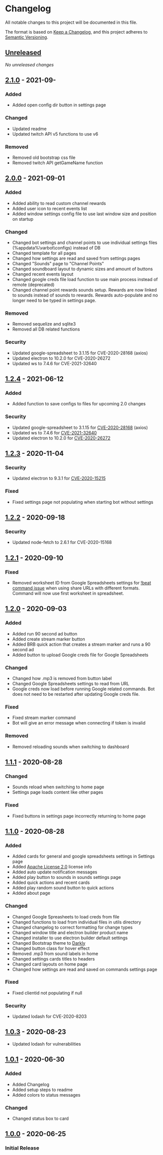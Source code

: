 # Changelog
All notable changes to this project will be documented in this file.

The format is based on [Keep a Changelog](https://keepachangelog.com/en/1.0.0/),
and this project adheres to [Semantic Versioning](https://semver.org/spec/v2.0.0.html).

## [Unreleased]
_No unreleased changes_

## [2.1.0] - 2021-09-
### Added
- Added open config dir button in settings page

### Changed
- Updated readme
- Updated twitch API v5 functions to use v6

### Removed
- Removed old bootstrap css file
- Removed twitch API getGameName function 

## [2.0.0] - 2021-09-01
### Added
- Added ability to read custom channel rewards
- Added user icon to recent events list
- Added window settings config file to use last window size and position on startup 

### Changed 
- Changed bot settings and channel points to use individual settings files (%appdata%\varbot\configs) instead of DB
- Changed template for all pages
- Changed how settings are read and saved from settings pages
- Changed "Sounds" page to "Channel Points" 
- Changed soundboard layout to dynamic sizes and amount of buttons 
- Changed recent events layout
- Changed google creds file load function to use main process instead of remote (deprecated)
- Changed channel point rewards sounds setup. Rewards are now linked to sounds instead of sounds to rewards. Rewards auto-populate and no longer need to be typed in settings page. 

### Removed
- Removed sequelize and sqlite3
- Removed all DB related functions 

### Security 
- Updated google-spreadsheet to 3.1.15 for CVE-2020-28168 (axios)
- Updated electron to 10.2.0 for CVE-2020-26272
- Updated ws to 7.4.6 for CVE-2021-32640

## [1.2.4] - 2021-06-12
### Added
- Added function to save configs to files for upcoming 2.0 changes

### Security
- Updated google-spreadsheet to 3.1.15 for [CVE-2020-28168](https://github.com/advisories/GHSA-4w2v-q235-vp99) (axios)
- Updated ws to 7.4.6 for [CVE-2021-32640](https://github.com/advisories/GHSA-6fc8-4gx4-v693)
- Updated electron to 10.2.0 for [CVE-2020-26272](https://github.com/advisories/GHSA-hvf8-h2qh-37m9)

## [1.2.3] - 2020-11-04
### Security
- Updated electron to 9.3.1 for [CVE-2020-15215](https://github.com/advisories/GHSA-56pc-6jqp-xqj8) 

### Fixed 
- Fixed settings page not populating when starting bot without settings

## [1.2.2] - 2020-09-18
### Security
- Updated node-fetch to 2.6.1 for CVE-2020-15168

## [1.2.1] - 2020-09-10
### Fixed
- Removed worksheet ID from Google Spreadsheets settings for [!beat command issue](https://github.com/VariXx/varibot-twitch-js/issues/12) when using share URLs with different formats. Command will now use first worksheet in spreadsheet. 

## [1.2.0] - 2020-09-03
### Added 
- Added run 90 second ad button
- Added create stream marker button
- Added BRB quick action that creates a stream marker and runs a 90 second ad 
- Added button to upload Google creds file for Google Spreadsheets 

### Changed
- Changed how .mp3 is removed from button label
- Changed Google Spreadsheets settings to read from URL 
- Google creds now load before running Google related commands. Bot does not need to be restarted after updating Google creds file. 

### Fixed
- Fixed stream marker command 
- Bot will give an error message when connecting if token is invalid

### Removed
- Removed reloading sounds when switching to dashboard

## [1.1.1] - 2020-08-28
### Changed
- Sounds reload when switching to home page
- Settings page loads content like other pages 

### Fixed
- Fixed buttons in settings page incorrectly returning to home page 

## [1.1.0] - 2020-08-28
### Added
- Added cards for general and google spreadsheets settings in Settings page
- Added [Apache License 2.0](https://choosealicense.com/licenses/apache-2.0/) license info
- Added auto update notification messages
- Added play button to sounds in sounds settings page
- Added quick actions and recent cards
- Added play random sound button to quick actions
- Added about page

### Changed
- Changed Google Spreasheets to load creds from file
- Changed functions to load from individual files in utils directory
- Changed changelog to correct formatting for change types 
- Changed window title and electron builder product name
- Changed installer to use electron builder default settings
- Changed Bootstrap theme to [Darkly](https://bootswatch.com/darkly/) 
- Changed button class for hover effect
- Removed .mp3 from sound labels in home
- Changed settings cards titles to headers
- Changed card layouts on home page
- Changed how settings are read and saved on commands settings page

### Fixed
- Fixed clientid not populating if null

### Security
- Updated lodash for CVE-2020-8203

## [1.0.3] - 2020-08-23
- Updated lodash for vulnerabilities

## [1.0.1] - 2020-06-30
### Added
- Added Changelog
- Added setup steps to readme
- Added colors to status messages

### Changed
- Changed status box to card 

## [1.0.0] - 2020-06-25
### Initial Release

[2.1.0]: https://github.com/VariXx/varibot-twitch-js/tree/v2.1.0
[2.0.0]: https://github.com/VariXx/varibot-twitch-js/tree/v2.0.0
[1.2.4]: https://github.com/VariXx/varibot-twitch-js/tree/v1.2.4
[1.2.3]: https://github.com/VariXx/varibot-twitch-js/tree/v1.2.3
[1.2.2]: https://github.com/VariXx/varibot-twitch-js/tree/v1.2.2
[1.2.1]: https://github.com/VariXx/varibot-twitch-js/tree/v1.2.1
[1.2.0]: https://github.com/VariXx/varibot-twitch-js/tree/v1.2.0
[1.1.1]: https://github.com/VariXx/varibot-twitch-js/tree/v1.1.1
[1.1.0]: https://github.com/VariXx/varibot-twitch-js/tree/v1.1.0
[1.0.3]: https://github.com/VariXx/varibot-twitch-js/tree/v1.0.3
[1.0.1]: https://github.com/VariXx/varibot-twitch-js/tree/v1.0.1
[1.0.0]: https://github.com/VariXx/varibot-twitch-js/tree/v1.0.0
[Unreleased]: https://github.com/VariXx/varibot-twitch-js/compare/master...develop
